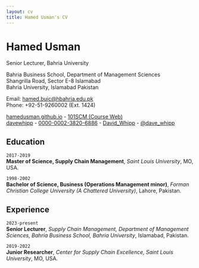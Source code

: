 ```yaml
---
layout: cv
title: Hamed Usman's CV
---
```

# Hamed Usman
Senior Lecturer, Bahria University

Bahria Business School, Department of Management Sciences<br/>
Shangrilla Road, Sector E-8 Islamabad<br/>
Bahria University, Islamabad Pakistan<br/>

Email: <a href="mailto:hamed.buic@hbahria.edu.pk">hamed.buic@hbahria.edu.pk</a><br/>
Phone: +92-51-9260002 (Ext. 1424)

<div id="webaddress">
  <a href="https://hamedusman.github.io"><i class="fas fa-home"></i> hamedusman.github.io</a> - 
  <a href="http://101scm.github.io"><i class="fas fa-users"></i>101SCM (Course Web)</a><br/>
  <a href="https://github.com/davewhipp"><i class="fab fa-github"></i> davewhipp</a> - 
  <a href="https://orcid.org/0000-0002-3820-6886"><i class="ai ai-orcid"></i> 0000-0002-3820-6886</a> - 
  <a href="https://www.researchgate.net/profile/David_Whipp"><i class="ai ai-researchgate"></i> David_Whipp</a> - 
  <a href="https://twitter.com/dave_whipp"><i class="fab fa-twitter"></i> @dave_whipp</a>
</div>

## Education

`2017-2019`<br/>
**Master of Science, Supply Chain Management**, *Saint Louis University*, MO, USA.

`1998-2002`<br/>
**Bachelor of Science, Business (Operations Management minor)**, *Forman Christian College University (A Chattered University)*, Lahore, Pakistan.

## Experience

`2023-present`<br/>
**Senior Lecturer**, *Supply Chain Management, Department of Management Sciences, Bahria Business School, Bahria University*, Islamabad, Pakistan.

`2019-2022`<br/>
**Junior Researcher**, *Center for Supply Chain Excellence, Saint Louis University*, MO, USA.
